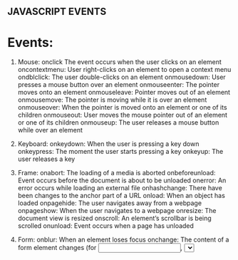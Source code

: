 ## JAVASCRIPT EVENTS

# Events:

1. Mouse:
   onclick
   The event occurs when the user clicks on an element
   oncontextmenu: User right-clicks on an element to open a context menu
   ondblclick: The user double-clicks on an element
   onmousedown: User presses a mouse button over an element
   onmouseenter: The pointer moves onto an element
   onmouseleave: Pointer moves out of an element
   onmousemove: The pointer is moving while it is over an element
   onmouseover: When the pointer is moved onto an element or one of its children
   onmouseout: User moves the mouse pointer out of an element or one of its children
   onmouseup: The user releases a mouse button while over an element

2. Keyboard:
   onkeydown: When the user is pressing a key down
   onkeypress: The moment the user starts pressing a key
   onkeyup: The user releases a key

3. Frame:
   onabort: The loading of a media is aborted
   onbeforeunload: Event occurs before the document is about to be unloaded
   onerror: An error occurs while loading an external file
   onhashchange: There have been changes to the anchor part of a URL
   onload: When an object has loaded
   onpagehide: The user navigates away from a webpage
   onpageshow: When the user navigates to a webpage
   onresize: The document view is resized
   onscroll: An element’s scrollbar is being scrolled
   onunload: Event occurs when a page has unloaded

4. Form:
   onblur: When an element loses focus
   onchange: The content of a form element changes (for <input>, <select>and <textarea>)
   onfocus: An element gets focus
   onfocusin: When an element is about to get focus
   onfocusout: The element is about to lose focus
   oninput: User input on an element
   oninvalid: An element is invalid
   onreset: A form is reset
   onsearch: The user writes something in a search field (for <input="search">)
   onselect: The user selects some text (for <input> and <textarea>)
   onsubmit: A form is submitted

5. Drag:
   ondrag: An element is dragged
   ondragend: The user has finished dragging the element
   ondragenter: The dragged element enters a drop target
   ondragleave: A dragged element leaves the drop target
   ondragover: The dragged element is on top of the drop target
   ondragstart: User starts to drag an element
   ondrop: Dragged element is dropped on the drop target

6. Clipboard:
   oncopy: User copies the content of an element
   oncut: The user cuts an element’s content
   onpaste: A user pastes content in an element

7. Media:
   onabort: Media loading is aborted
   oncanplay: The browser can start playing media (e.g. a file has buffered enough)
   oncanplaythrough: When browser can play through media without stopping
   ondurationchange: The duration of the media changes
   onended: The media has reached its end
   onerror: Happens when an error occurs while loading an external file
   onloadeddata: Media data is loaded
   onloadedmetadata: Meta Metadata (like dimensions and duration) are loaded
   onloadstart: Browser starts looking for specified media
   onpause: Media is paused either by the user or automatically
   onplay: The media has been started or is no longer paused
   onplaying: Media is playing after having been paused or stopped for buffering
   onprogress: Browser is in the process of downloading the media
   onratechange: The playing speed of the media changes
   onseeked: User is finished moving/skipping to a new position in the media
   onseeking: The user starts moving/skipping
   onstalled: The browser is trying to load the media but it is not available
   onsuspend: Browser is intentionally not loading media
   ontimeupdate: The playing position has changed (e.g. because of fast forward)
   onvolumechange: Media volume has changed (including mute)
   onwaiting: Media paused but expected to resume (for example, buffering)

8. Animation:
   animationend: A CSS animation is complete
   animationiteration: CSS animation is repeated
   animationstart: CSS animation has started

9. Other:
   transitionend: Fired when a CSS transition has completed
   onmessage: A message is received through the event source
   onoffline: Browser starts to work offline
   ononline: The browser starts to work online
   onpopstate: When the window’s history changes
   onshow: A <menu> element is shown as a context menu
   onstorage: A Web Storage area is updated
   ontoggle: The user opens or closes the <details> element
   onwheel: Mouse wheel rolls up or down over an element
   ontouchcancel: Screen touch is interrupted
   ontouchend: User finger is removed from a touch screen
   ontouchmove: A finger is dragged across the screen
   ontouchstart: Finger is placed on touch screen
